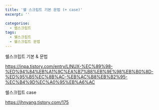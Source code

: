 ```yaml
---
title: '쉘 스크립트 기본 문법 (+ case)'
excerpt: ''

categorise:
  - 쉡스크립트
tags:
  - 쉘스크립트
  - 쉘스크립트 문법
---
```


쉘스크립트 기본 & 문법

https://inpa.tistory.com/entry/LINUX-%EC%89%98-%ED%94%84%EB%A1%9C%EA%B7%B8%EB%9E%98%EB%B0%8D-%ED%95%B5%EC%8B%AC-%EB%AC%B8%EB%B2%95-%EC%B4%9D%EC%A0%95%EB%A6%AC

쉘스크립트 case

https://jhnyang.tistory.com/175
